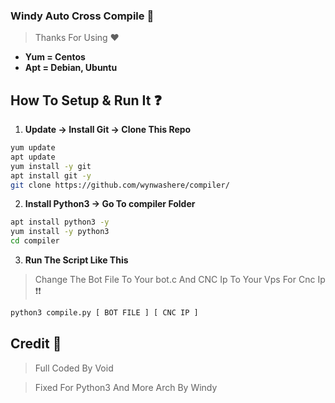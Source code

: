 ### Windy Auto Cross Compile 🚀

> Thanks For Using ❤

-  **Yum = Centos**
-  **Apt = Debian, Ubuntu**

## How To Setup & Run It ❓

1. **Update -> Install Git -> Clone This Repo**
```bash
yum update
apt update
yum install -y git
apt install git -y
git clone https://github.com/wynwashere/compiler/
```


2. **Install Python3 -> Go To compiler Folder**
```bash
apt install python3 -y
yum install -y python3
cd compiler
```

3. **Run The Script Like This**

> Change The Bot File To Your bot.c And CNC Ip To Your Vps For Cnc Ip ❗❗

```bash
python3 compile.py [ BOT FILE ] [ CNC IP ]
```

## Credit 📖
> Full Coded By Void

> Fixed For Python3 And More Arch By Windy
